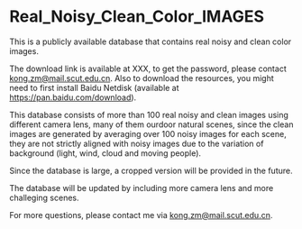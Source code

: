 # Real_Noisy_Clean_Color_IMAGES
This is a publicly available database that contains real noisy and clean color images.

The download link is available at XXX, to get the password, please contact kong.zm@mail.scut.edu.cn. Also to download the resources, you might need to first install Baidu Netdisk (available at https://pan.baidu.com/download).

This database consists of more than 100 real noisy and clean images using different camera lens, many of them ourdoor natural scenes, since the clean images are generated by averaging over 100 noisy images for each scene, they are not strictly aligned with noisy images due to the variation of background (light, wind, cloud and moving people). 

Since the database is large, a cropped version will be provided in the future.

The database will be updated by including more camera lens and more challeging scenes.

For more questions, please contact me via kong.zm@mail.scut.edu.cn.
